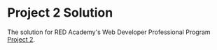 # Project 2 Solution

The solution for RED Academy's Web Developer Professional Program [Project 2](https://red-wdp.herokuapp.com/project/project-2-instanews/).
